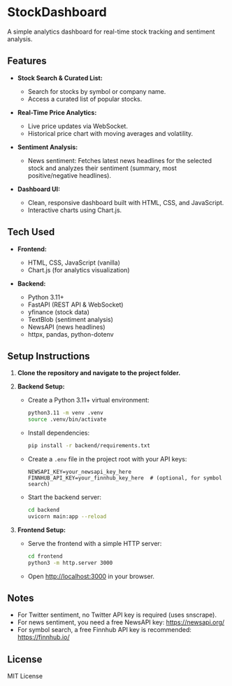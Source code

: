 
# StockDashboard

A simple analytics dashboard for real-time stock tracking and sentiment analysis.

## Features

- **Stock Search & Curated List:**
  - Search for stocks by symbol or company name.
  - Access a curated list of popular stocks.

- **Real-Time Price Analytics:**
  - Live price updates via WebSocket.
  - Historical price chart with moving averages and volatility.

- **Sentiment Analysis:**
  - News sentiment: Fetches latest news headlines for the selected stock and analyzes their sentiment (summary, most positive/negative headlines).

- **Dashboard UI:**
  - Clean, responsive dashboard built with HTML, CSS, and JavaScript.
  - Interactive charts using Chart.js.

## Tech Used

- **Frontend:**
  - HTML, CSS, JavaScript (vanilla)
  - Chart.js (for analytics visualization)

- **Backend:**
  - Python 3.11+
  - FastAPI (REST API & WebSocket)
  - yfinance (stock data)
  - TextBlob (sentiment analysis)
  - NewsAPI (news headlines)
  - httpx, pandas, python-dotenv

## Setup Instructions

1. **Clone the repository and navigate to the project folder.**

2. **Backend Setup:**
   - Create a Python 3.11+ virtual environment:
     ```sh
     python3.11 -m venv .venv
     source .venv/bin/activate
     ```
   - Install dependencies:
     ```sh
     pip install -r backend/requirements.txt
     ```
   - Create a `.env` file in the project root with your API keys:
     ```env
     NEWSAPI_KEY=your_newsapi_key_here
     FINNHUB_API_KEY=your_finnhub_key_here  # (optional, for symbol search)
     ```
   - Start the backend server:
     ```sh
     cd backend
     uvicorn main:app --reload
     ```

3. **Frontend Setup:**
   - Serve the frontend with a simple HTTP server:
     ```sh
     cd frontend
     python3 -m http.server 3000
     ```
   - Open [http://localhost:3000](http://localhost:3000) in your browser.

## Notes
- For Twitter sentiment, no Twitter API key is required (uses snscrape).
- For news sentiment, you need a free NewsAPI key: https://newsapi.org/
- For symbol search, a free Finnhub API key is recommended: https://finnhub.io/

## License
MIT License
